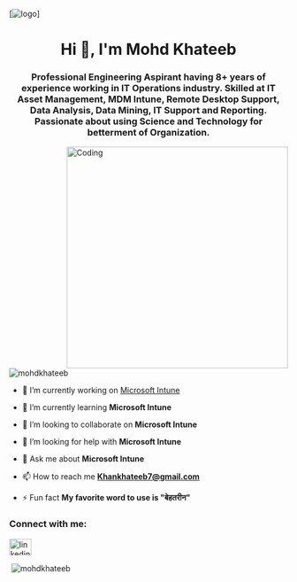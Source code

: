 [![logo](https://media.dev.to/cdn-cgi/image/width=1000,height=420,fit=cover,gravity=auto,format=auto/https%3A%2F%2Fdev-to-uploads.s3.amazonaws.com%2Fuploads%2Farticles%2F7j8s2h4erdejm82dyyn7.png)]
<h1 align="center">Hi 👋, I'm Mohd Khateeb</h1>
<h3 align="center">Professional Engineering Aspirant having 8+ years of experience working in IT Operations industry. Skilled at IT Asset Management, MDM Intune, Remote Desktop Support, Data Analysis, Data Mining, IT Support and Reporting. Passionate about using Science and Technology for betterment of Organization.</h3>
<img align="right" alt="Coding" width="400" src="https://www.akashpixel.com/wp-content/uploads/2020/06/akashpixel-skills.gif">
<p align="left"> <img src="https://komarev.com/ghpvc/?username=mohdkhateeb&label=Profile%20views&color=0e75b6&style=flat" alt="mohdkhateeb" /> </p>

- 🔭 I’m currently working on [Microsoft Intune](https://onedrive.live.com/edit?id=1190A9CFC8057ACB!7864&resid=1190A9CFC8057ACB!7864&ithint=file%2cdocx&ct=1707835504211&wdOrigin=OFFICECOM-WEB.MAIN.EDGEWORTH&wdPreviousSessionSrc=HarmonyWeb&wdPreviousSession=670b7601-7f3b-44a1-98cf-e31d995a6e7d&wdo=2&cid=1190a9cfc8057acb)

- 🌱 I’m currently learning **Microsoft Intune**

- 👯 I’m looking to collaborate on **Microsoft Intune**

- 🤝 I’m looking for help with **Microsoft Intune**

- 💬 Ask me about **Microsoft Intune**

- 📫 How to reach me **Khankhateeb7@gmail.com**

- ⚡ Fun fact **My favorite word to use is "बेहतरीन"**

<h3 align="left">Connect with me:</h3>
<p align="left">
<a href="https://linkedin.com/in/linkedin.com/in/mohd khateeb/" target="blank"><img align="center" src="https://raw.githubusercontent.com/rahuldkjain/github-profile-readme-generator/master/src/images/icons/Social/linked-in-alt.svg" alt="linkedin.com/in/mohd khateeb/" height="30" width="40" /></a>
</p>

<p>&nbsp;<img align="center" src="https://github-readme-stats.vercel.app/api?username=mohdkhateeb&show_icons=true&locale=en" alt="mohdkhateeb" /></p>
